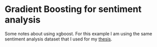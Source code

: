 #  Gradient Boosting for sentiment analysis
Some notes about using xgboost. For this example I am using the same sentiment analysis dataset that I used for my [thesis](http://oreon.dgbiblio.unam.mx/F/T653TC3BJVVEBURCR2XFLVYCIUE3G5641CD1L6SUKGR2ARJKCT-50763?func=full-set-set&set_number=000655&set_entry=000005&format=999).
